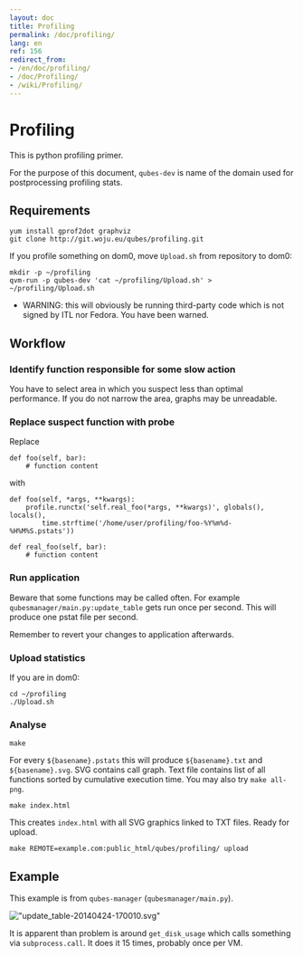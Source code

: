 ```yaml
---
layout: doc
title: Profiling
permalink: /doc/profiling/
lang: en
ref: 156
redirect_from:
- /en/doc/profiling/
- /doc/Profiling/
- /wiki/Profiling/
---
```


Profiling
=========

This is python profiling primer.

For the purpose of this document, `qubes-dev` is name of the domain used for postprocessing profiling stats.

Requirements
------------

~~~
yum install gprof2dot graphviz
git clone http://git.woju.eu/qubes/profiling.git
~~~

If you profile something on dom0, move `Upload.sh` from repository to dom0:

~~~
mkdir -p ~/profiling
qvm-run -p qubes-dev 'cat ~/profiling/Upload.sh' > ~/profiling/Upload.sh
~~~

-   WARNING: this will obviously be running third-party code which is not signed by ITL nor Fedora. You have been warned.

Workflow
--------

### Identify function responsible for some slow action

You have to select area in which you suspect less than optimal performance. If you do not narrow the area, graphs may be unreadable.

### Replace suspect function with probe

Replace

    def foo(self, bar):
        # function content

with

    def foo(self, *args, **kwargs):
        profile.runctx('self.real_foo(*args, **kwargs)', globals(), locals(),
            time.strftime('/home/user/profiling/foo-%Y%m%d-%H%M%S.pstats'))

    def real_foo(self, bar):
        # function content

### Run application

Beware that some functions may be called often. For example `qubesmanager/main.py:update_table` gets run once per second. This will produce one pstat file per second.

Remember to revert your changes to application afterwards.

### Upload statistics

If you are in dom0:

~~~
cd ~/profiling
./Upload.sh
~~~

### Analyse

~~~
make
~~~

For every `${basename}.pstats` this will produce `${basename}.txt` and `${basename}.svg`. SVG contains call graph. Text file contains list of all functions sorted by cumulative execution time. You may also try `make all-png`.

~~~
make index.html
~~~

This creates `index.html` with all SVG graphics linked to TXT files. Ready for upload.

~~~
make REMOTE=example.com:public_html/qubes/profiling/ upload
~~~

Example
-------

This example is from `qubes-manager` (`qubesmanager/main.py`).

!["update\_table-20140424-170010.svg"](//attachment/wiki/Profiling/update_table-20140424-170010.svg)

It is apparent than problem is around `get_disk_usage` which calls something via `subprocess.call`. It does it 15 times, probably once per VM.

